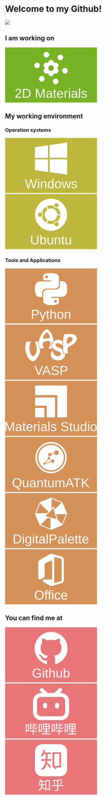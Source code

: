 # Welcome to my Github!
<img src="https://github-readme-stats.vercel.app/api?username=liujiacode&show_icons=true&locale=en&theme=default" />

## I am working on
<div style="display:inline">
<img src="svgs/2d_materials.svg" />
</div>

## My working environment
### Operation systems
<div style="display:inline">
<img src="svgs/windows.svg" />
<img src="svgs/ubuntu.svg" />
</div>

### Tools and Applications
<div style="display:inline">
<img src="svgs/python.svg" />
<img src="svgs/vasp.svg" />
<img src="svgs/materials_studio.svg" />
<img src="svgs/qatk.svg" />
<img src="svgs/digipale.svg" />
<img src="svgs/office.svg" />
</div>

## You can find me at
<div style="display:inline">
<img src="svgs/github.svg" />
<img src="svgs/bilibili.svg" />
<img src="svgs/zhihu.svg" />
</div>
